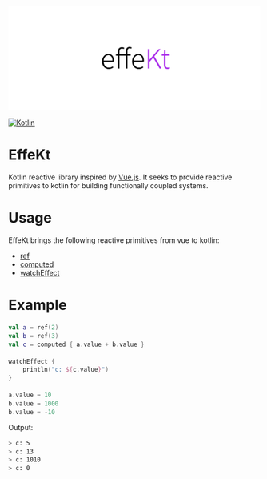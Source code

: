 <div align="center">
  <picture>
    <img alt="EffeKt logo" src="https://raw.githubusercontent.com/bendgk/effekt/main/res/logo2x.png">
  </picture>
</div>

[![Kotlin](https://img.shields.io/badge/kotlin-1.7.20-blue.svg?logo=kotlin)](http://kotlinlang.org)

# EffeKt
Kotlin reactive library inspired by [Vue.js](https://vuejs.org/guide/extras/reactivity-in-depth.html). It seeks to provide reactive primitives to kotlin for building functionally coupled systems.

# Usage
EffeKt brings the following reactive primitives from vue to kotlin:
* [ref](https://vuejs.org/api/reactivity-core.html#ref)
* [computed](https://vuejs.org/api/reactivity-core.html#computed)
* [watchEffect](https://vuejs.org/api/reactivity-core.html#watcheffect)

# Example
```kotlin
val a = ref(2)
val b = ref(3)
val c = computed { a.value + b.value }

watchEffect {
    println("c: ${c.value}")
}

a.value = 10
b.value = 1000
b.value = -10
```

Output:
```bash
> c: 5
> c: 13
> c: 1010
> c: 0
```

